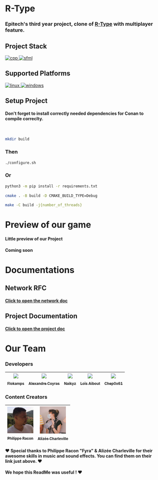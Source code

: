# R-Type

### Epitech's third year project, clone of [R-Type](https://en.wikipedia.org/wiki/R-Type) with multiplayer feature.

## Project Stack

<a href="https://isocpp.org/" target="_blank" rel="noreferrer"> 
        <img src="https://cdn.jsdelivr.net/gh/devicons/devicon/icons/cplusplus/cplusplus-original.svg" alt="cpp" width="40" height="40"/>
</a>
<a href="https://www.sfml-dev.org/index.php" target="_blank" rel="noreferrer"> 
        <img src="https://www.sfml-dev.org/download/goodies/sfml-icon-mini.png" alt="sfml" width="40" height="40"/>
</a>

## Supported Platforms

<a href="https://www.sfml-dev.org/index.php" target="_blank" rel="noreferrer"> 
        <img src="https://img.icons8.com/color/512/linux.png" alt="linux" width="40" height="40"/>
</a>
<a href="https://www.sfml-dev.org/index.php" target="_blank" rel="noreferrer">
        <img src="https://cdn.jsdelivr.net/gh/devicons/devicon/icons/windows8/windows8-original.svg" alt="windows" width="35" height="35"/>
</a>

## Setup Project

#### Don't forget to install correctly needed dependencies for Conan to compile correclty.

<br />

```bash
mkdir build
```

### Then

```bash
./configure.sh
```

### Or

```bash
python3 -m pip install -r requirements.txt
```
```bash
cmake . -B build -D CMAKE_BUILD_TYPE=Debug
```
```bash
make -C build -j{number_of_threads}
```

# Preview of our game

#### Little preview of our Project
#### Coming soon

# Documentations

## Network RFC

####  [Click to open the network doc](https://github.com/Chep0x61/R-Type/blob/main/doc/network_rfc.pdf)

## Project Documentation

####  [Click to open the project doc](https://github.com/Chep0x61/R-Type/blob/main/doc/refman.pdf)

# Our Team

### Developers

| [<img src="https://github.com/flokamps.png?size=85" width=85><br><sub>Flokamps</sub>](https://github.com/flokamps) | [<img src="https://github.com/AlexandreCoyras.png?size=85" width=85><br><sub>Alexandre Coyras</sub>](https://github.com/AlexandreCoyras) | [<img src="https://github.com/Naikyz.png?size=85" width=85><br><sub>Naikyz</sub>](https://github.com/Naikyz) | [<img src="https://github.com/Lolo-Mytsu.png?size=85" width=85><br><sub>Loïs Aibout</sub>](https://github.com/Lolo-Mytsu)  | [<img src="https://github.com/Chep0x61.png?size=85" width=85><br><sub>Chep0x61</sub>](https://github.com/Chep0x61)
| :---: | :---: | :---: | :---: | :---:

### Content Creators

| [<img src=".github/assets/PRacon.jpg" width=85><br><sub>Philippe Racon</sub>](https://soundcloud.com/user-736943015) | [<img src=".github/assets/ACharleville.jpg" width=85><br><sub>Alizée Charleville</sub>](https://linktr.ee/Charleville)
| :---: | :---:

#### :heart: Special thanks to Philippe Racon "Fyra" & Alizée Charleville for their awesome skills in music and sound effects. You can find them on their link just above. :heart:

#### We hope this ReadMe was useful ! :heart:
